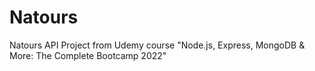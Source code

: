 # Natours
Natours API Project from Udemy course "Node.js, Express, MongoDB & More: The Complete Bootcamp 2022"
